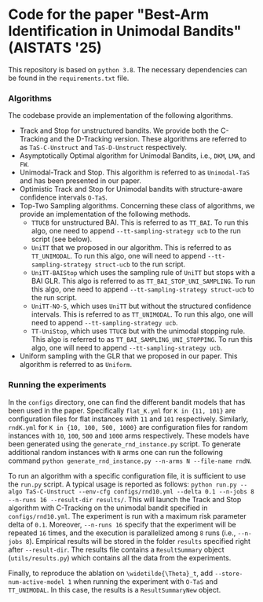 # Code for the paper "Best-Arm Identification in Unimodal Bandits" (AISTATS '25)

This repository is based on `python 3.8`.
The necessary dependencies can be found in the `requirements.txt` file.

### Algorithms
The codebase provide an implementation of the following algorithms.
- Track and Stop for unstructured bandits. We provide both the C-Tracking and the D-Tracking version. These algorithms 
  are referred to as `TaS-C-Unstruct` and `TaS-D-Unstruct` respectively.
- Asymptotically Optimal algorithm for Unimodal Bandits, i.e., `DKM`, `LMA`, and `FW`.
- Unimodal-Track and Stop. This algorithm is referred to as `Unimodal-TaS` and has been presented in our paper.
- Optimistic Track and Stop for Unimodal bandits with structure-aware confidence intervals `O-TaS`.
- Top-Two Sampling algorithms. Concerning these class of algorithms, we provide an implementation of the following methods.
  - `TTUCB` for unstructured BAI. This is referred to as `TT_BAI`. To run this algo, one need to append `--tt-sampling-strategy ucb` to the run script (see below).
  - `UniTT` that we proposed in our algorithm. This is referred to as `TT_UNIMODAL`. To run this algo, one will need to append `--tt-sampling-strategy struct-ucb` to the run script.
  - `UniTT-BAIStop` which uses the sampling rule of `UniTT` but stops with a BAI GLR. This algo is referred to as `TT_BAI_STOP_UNI_SAMPLING`. To run this algo, one need to append `--tt-sampling-strategy struct-ucb` to the run script. 
  - `UniTT-NO-S`, which uses `UniTT` but without the structured confidence intervals. This is referred to as `TT_UNIMODAL`. To run this algo, one will need to append `--tt-sampling-strategy ucb`.
  - `TT-UniStop`, which uses `TTUCB` but with the unimodal stopping rule. This algo is referred to as `TT_BAI_SAMPLING_UNI_STOPPING`. To run this algo, one will need to append `--tt-sampling-strategy ucb`.
- Uniform sampling with the GLR that we proposed in our paper. This algorithm is referred to as `Uniform`. 

### Running the experiments
In the `configs` directory, one can find the different bandit models that has been used in the paper.
Specifically `flat_K.yml` for `K in {11, 101}` are configuration files for flat instances with `11` and `101` respectively.
Similarly, `rndK.yml` for `K in {10, 100, 500, 1000}` are configuration files for random instances with `10`, `100`, 
`500` and `1000` arms respectively. These models have been generated using the `generate_rnd_instance.py` script.
To generate additional random instances with `N` arms one can run the following command `python generate_rnd_instance.py --n-arms N --file-name rndN`.

To run an algorithm with a specific configuration file, it is sufficient to use the `run.py` script. A typical usage is reported as follows:
`python run.py --algo TaS-C-Unstruct --env-cfg configs/rnd10.yml --delta 0.1 --n-jobs 8 --n-runs 16 --result-dir results/`.
This will launch the Track and Stop algorithm with C-Tracking on the unimodal bandit specified in `configs/rnd10.yml`.
The experiment is run with a maximum risk parameter delta of `0.1`. Moreover, `--n-runs 16` specify that the experiment 
will be repeated `16` times, and the execution is parallelized among `8` runs (i.e., `--n-jobs 8`). 
Empirical results will be stored in the folder `results` specified right after `--result-dir`.
The results file contains a `ResultSummary` object (`utils/results.py`) which contains all the data from the experiments.

Finally, to reproduce the ablation on `\widetilde{\Theta}_t`, add `--store-num-active-model 1` when running the experiment 
with `O-TaS` and `TT_UNIMODAL`. In this case, the results is a `ResultSummaryNew` object.




